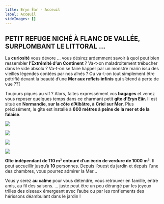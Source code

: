 ```yaml
---
title: Eryn Ëar - Acceuil
label: Acceuil
sideImages: []
---
```

## PETIT REFUGE NICHÉ À FLANC DE VALLÉE,  SURPLOMBANT LE LITTORAL …

La **curiosité** vous dévore … vous désirez ardemment savoir à quoi peut bien ressembler **l’Extrémité d’un Continent** ? Va-t-on maladroitement trébucher dans le vide absolu ? Va-t-on se faire happer par un monstre marin issu des vieilles légendes contées par nos aînés ? Ou va-t-on tout simplement être pétrifié devant la beauté d’une **Mer aux reflets infinis** qui s’étend à perte de vue ???

Toujours piqués au vif ? Alors, faites expressément vos **bagages** et venez vous reposer quelques temps dans ce charmant petit **gîte d’Eryn Eär.** Il est situé en **Normandie**, **sur la côte d’Albâtre, à** **Criel sur Mer.** Plus précisément, le gîte est installé à **800 mètres à peine de la mer et de la falaise**.

![](/uploads/7.jpg)

![](/uploads/8.jpg)

![](/uploads/5.jpg)

![](/uploads/6.jpg)

**Gîte indépendant de 110 m² entouré d’un écrin de verdure de 1000 m²**. Il peut accueillir jusqu’à **10** personnes. Depuis l’ouest du jardin et depuis l’une des chambres, vous pourrez admirer la Mer…

Vous y serez **au calme** pour vous détendre, vous retrouver en famille, entre amis, au fil des saisons. … juste peut être un peu dérangé par les joyeux trilles des oiseaux émergeant avec l’aube ou par les ronflements des hérissons déambulant dans le jardin !
